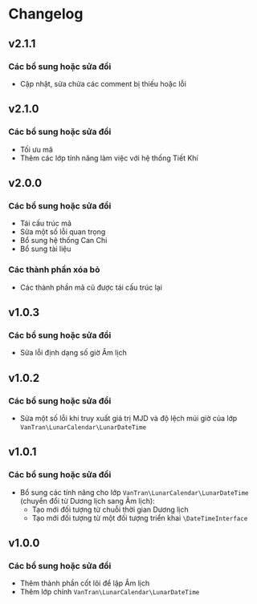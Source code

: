 # Changelog

## v2.1.1

### Các bổ sung hoặc sửa đổi
- Cập nhật, sửa chửa các comment bị thiếu hoặc lỗi


## v2.1.0

### Các bổ sung hoặc sửa đổi
- Tối ưu mã
- Thêm các lớp tính năng làm việc với hệ thống Tiết Khí

## v2.0.0

### Các bổ sung hoặc sửa đổi
- Tái cấu trúc mã
- Sửa một số lỗi quan trọng
- Bổ sung hệ thống Can Chi
- Bổ sung tài liệu

### Các thành phần xóa bỏ
- Các thành phần mã cũ được tái cấu trúc lại

## v1.0.3

### Các bổ sung hoặc sửa đổi
- Sửa lỗi định dạng số giờ Âm lịch

## v1.0.2

### Các bổ sung hoặc sửa đổi
- Sửa một số lỗi khi truy xuất giá trị MJD và độ lệch múi giờ của lớp `VanTran\LunarCalendar\LunarDateTime` 

## v1.0.1

### Các bổ sung hoặc sửa đổi
- Bổ sung các tính năng cho lớp `VanTran\LunarCalendar\LunarDateTime` (chuyển đổi từ Dương lịch sang Âm lịch):
  - Tạo mới đối tượng từ chuỗi thời gian Dương lịch
  - Tạo mới đối tượng từ một đối tượng triển khai `\DateTimeInterface`

## v1.0.0

### Các bổ sung hoặc sửa đổi
- Thêm thành phần cốt lõi để lập Âm lịch
- Thêm lớp chính `VanTran\LunarCalendar\LunarDateTime` 